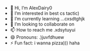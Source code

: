 - 👋 Hi, I’m AlexDairy0
- 👀 I’m interested in best cs tactic)
- 🌱 I’m currently learning ...cxsdtghjk
- 💞️ I’m looking to collaborate on 
- 📫 How to reach me .xdsytuyui
- 😄 Pronouns: .)juvfdhuew
- ⚡ Fun fact: i wanna pizza))) haha
<!---
AlexDairy0/AlexDairy0 is a ✨ special ✨ repository because its `README.md` (this file) appears on your GitHub profile.
You can click the Preview link to take a look at your changes.
---
